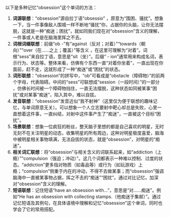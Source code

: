 以下是多种记忆“obsession”这个单词的方法：
1. **词源联想**：“obsession”源自拉丁语“obsessio” ，原意为“围困、骚扰”。想象一下，当一件事像敌人围城一样不断地“骚扰”你，占据你的头脑，让你无法摆脱，这就是一种“痴迷；困扰”，就如同我们现在对“obsession”含义的理解，一件事或人老是在脑海里挥之不去。
2. **词根词缀联想**：前缀“ob -”有“against（反对；对着）”“towards（朝向）”“over（在……之上；覆盖）”等含义 ，在这里可理解为“对着”。词根“sess”来自拉丁语，意思是“sit（坐）”。后缀“ - ion”通常用来构成名词，表示行为、状态等。整体来看，仿佛有个东西一直“对着你坐着”，一直出现在你面前，赶不走，这就形成了一种“痴迷”或“困扰”的状态。
3. **词形联想**：“obsession”的拼写中，“ob”可看成是“obstacle（障碍物）”的前两个字母，代表阻碍。中间的“sess”可联想成“session（一段时间）”的一部分 ，仿佛长时间被一个障碍物挡住，一直无法摆脱，这种状态如同被某事“困扰”或对某事“痴迷”，陷入其中，难以自拔。
4. **发音联想**：“obsession”发音近似“我不射神”（这里仅为便于联想的趣味记忆，与单词原意无关）。可以想象一个人立志要射中靶心却总是失败，心里一直想着这件事，一直纠结，对射中这件事产生了“痴迷”，一直被这个目标“困扰”。
5. **场景联想**：想象一位疯狂的粉丝，整天脑子里想的都是自己喜欢的明星，无时无刻不在关注明星的动态，收集明星的所有周边，这种对明星极度喜爱，脑海中被明星相关事物填满，无法自拔的状态，就是“obsession”，对明星的“痴迷”。
6. **相关词汇联想**：将“obsession”与相关含义的词联系起来，如“addiction（上瘾）”“compulsion（强迫；冲动）”。这几个词都表示一种难以控制、过度的状态。“addiction”更多指对物质（如毒品等）或行为（如玩游戏）上瘾；“compulsion”侧重于内在的冲动，不得不去做某事；而“obsession”强调脑海中一直被某事物占据，挥之不去的“痴迷”“困扰”。通过对比记忆，加深对“obsession”含义的理解。
7. **短语联想**：记住短语“have an obsession with...”，意思是“对……痴迷”。例如“He has an obsession with collecting stamps.（他痴迷于集邮）”。通过记忆短语及其例句，在具体语境中理解和记忆“obsession”这个单词，同时也学会了它的常用搭配。 